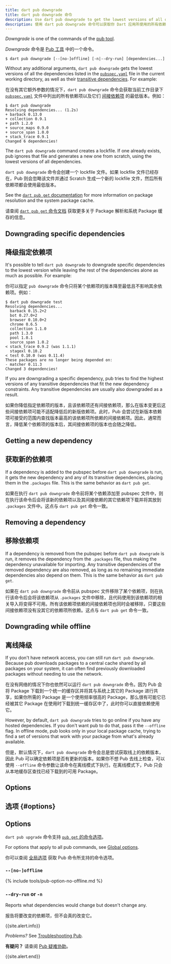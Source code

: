 ```yaml
---
title: dart pub downgrade
title: dart pub downgrade 命令
description: Use dart pub downgrade to get the lowest versions of all dependencies used by your Dart application.
description: 使用 dart pub downgrade 命令可以获取你 Dart 应用所使用的所有依赖项的最低版本。
---
```


_Downgrade_ is one of the commands of the [pub tool](/tools/pub/cmd).

_Downgrade_ 命令是 [Pub 工具](/tools/pub/cmd) 中的一个命令。

```nocode
$ dart pub downgrade [--[no-]offline] [-n|--dry-run] [dependencies...] 
```

Without any additional arguments, `dart pub downgrade` gets the lowest versions of
all the dependencies listed in the [`pubspec.yaml`](/tools/pub/pubspec) file
in the current working directory, as well as their [transitive
dependencies](/tools/pub/glossary#transitive-dependency).
For example:

在没有其它额外参数的情况下，`dart pub downgrade` 命令会获取当前工作目录下 [`pubspec.yaml`](/tools/pub/pubspec) 文件中列出的所有依赖项以及它们 [间接依赖项](/tools/pub/glossary#transitive-dependency) 的最低版本。例如：

```terminal
$ dart pub downgrade
Resolving dependencies... (1.2s)
+ barback 0.13.0
+ collection 0.9.1
+ path 1.2.0
+ source_maps 0.9.0
+ source_span 1.0.0
+ stack_trace 0.9.1
Changed 6 dependencies!
```

The `dart pub downgrade` command creates a lockfile. If one already exists,
pub ignores that file and generates a new one from scratch, using the lowest
versions of all dependencies.

`dart pub downgrade` 命令会创建一个 lockfile 文件。如果 lockfile 文件已经存在，Pub 则会忽略该文件并通过 Scratch 生成一个新的 lockfile 文件，然后所有依赖项都会使用最低版本。

See the [`dart pub get` documentation](/tools/pub/cmd/pub-get) for more information
on package resolution and the system package cache.

请查阅 [`dart pub get` 命令文档](/tools/pub/cmd/pub-get) 获取更多关于 Package 解析和系统 Package 缓存的信息。

## Downgrading specific dependencies

## 降级指定依赖项

It's possible to tell `dart pub downgrade` to downgrade specific dependencies to the
lowest version while leaving the rest of the dependencies alone as much as
possible. For example:

你可以指定 `pub downgrade` 命令只将某个依赖项的版本降至最低且不影响其余依赖项。例如：

```terminal
$ dart pub downgrade test
Resolving dependencies...
  barback 0.15.2+2
  bot 0.27.0+2
  browser 0.10.0+2
  chrome 0.6.5
  collection 1.1.0
  path 1.3.0
  pool 1.0.1
  source_span 1.0.2
< stack_trace 0.9.2 (was 1.1.1)
  stagexl 0.10.2
< test 0.10.0 (was 0.11.4)
These packages are no longer being depended on:
- matcher 0.11.3
Changed 3 dependencies!
```

If you are downgrading a specific dependency, pub tries to find the
highest versions of any transitive dependencies that fit the new dependency
constraints. Any transitive dependencies are usually also downgraded
as a result.

如果你降低指定依赖项的版本，且该依赖项还有间接依赖项，那么在版本变更后这些间接依赖项可能不适配降低后的新版依赖项。此时，Pub 会尝试在新版本依赖项可接受的范围内查找版本最高的该依赖项所依赖的间接依赖项。因此，通常而言，降低某个依赖项的版本后，其间接依赖项的版本也会随之降低。

## Getting a new dependency

## 获取新的依赖项

If a dependency is added to the pubspec before `dart pub downgrade` is run,
it gets the new dependency and any of its transitive dependencies,
placing them in the `.packages` file. This
is the same behavior as `dart pub get`.

如果在执行 `dart pub downgrade` 命令前将某个依赖添加至 pubspec 文件中，则在执行该命令后会将该新的依赖项以及其间接依赖的其它依赖项下载并将其放到 `.packages` 文件中。这点与 `dart pub get` 命令一致。

## Removing a dependency

## 移除依赖项

If a dependency is removed from the pubspec before `dart pub downgrade` is
run, it removes the dependency from the `.packages` file,
thus making the dependency unavailable for
importing. Any transitive dependencies of the removed dependency are
also removed, as long as no remaining immediate dependencies also
depend on them. This is the same behavior as `dart pub get`.

如果在 `dart pub downgrade` 命令前从 pubspec 文件移除了某个依赖项，则在执行该命令后会将该依赖项从 `.packages` 文件中移除，且代码使用到该依赖项的相关导入将变得不可用。所有该依赖项依赖的间接依赖项也同时会被移除，只要这些间接依赖项没有没其它的依赖项所依赖。这点与 `dart pub get` 命令一致。

## Downgrading while offline

## 离线降级

If you don't have network access, you can still run `dart pub downgrade`.
Because pub downloads packages to a central cache shared by all packages
on your system, it can often find previously downloaded packages
without needing to use the network.

在没有网络的情况下你也依然可以运行 `dart pub downgrade` 命令。因为 Pub 会将 Package 下载到一个统一的缓存区并将其与系统上其它的 Package 进行共享，如果你所需的 Package 是一个使用频率很高的 Package，那么很有可能它已经被其它 Package 在使用时下载到统一缓存区中了，此时你可以直接依赖使用它。

However, by default, `dart pub downgrade` tries to go online if you
have any hosted dependencies.
If you don't want pub to do that, pass it the `--offline` flag.
In offline mode, pub looks only in your local package cache,
trying to find a set of versions that work with your package from what's already
available.

但是，默认情况下，`dart pub downgrade` 命令会总是尝试获取线上的依赖版本，因此 Pub 可以确定依赖项是否有更新的版本。如果你不想 Pub 去线上检查，可以使用 `--offline` 命令参数让该命令在离线模式下执行。在离线模式下，Pub 只会从本地缓存区查找已经下载到的可用 Package。


## Options

## 选项 {#options}

## Options

`dart pub upgrade` 命令支持 [`pub get` 的命令选项](/tools/pub/cmd/pub-get#options)。

For options that apply to all pub commands, see
[Global options](/tools/pub/cmd#global-options).

你可以查阅 [全局选项](/tools/pub/cmd#global-options) 获取 Pub 命令所支持的命令选项。

### `--[no-]offline`

{% include tools/pub-option-no-offline.md %}

### `--dry-run` or `-n`

Reports what dependencies would change but doesn't change any.

报告将要改变的依赖项，但不会真的改变它。

{{site.alert.info}}

  *Problems?*
  See [Troubleshooting Pub](/tools/pub/troubleshoot).

  **有疑问？** 请查阅 [Pub 疑难协助](/tools/pub/troubleshoot)。

{{site.alert.end}}
